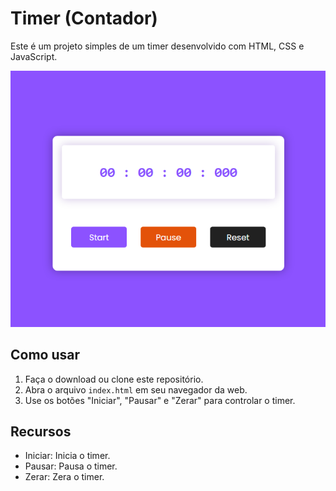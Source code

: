# Timer (Contador)

Este é um projeto simples de um timer desenvolvido com HTML, CSS e JavaScript.

![Timer](./image.png)

## Como usar

1. Faça o download ou clone este repositório.
2. Abra o arquivo `index.html` em seu navegador da web.
3. Use os botões "Iniciar", "Pausar" e "Zerar" para controlar o timer.

## Recursos

- Iniciar: Inicia o timer.
- Pausar: Pausa o timer.
- Zerar: Zera o timer.
